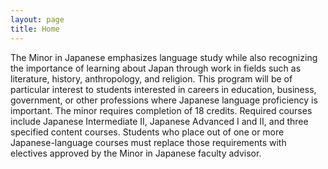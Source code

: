 ```yaml
---
layout: page
title: Home
---
```


The Minor in Japanese emphasizes language study while also recognizing the importance of learning about Japan through work in fields such as literature, history, anthropology, and religion. This program will be of particular interest to students interested in careers in education, business, government, or other professions where Japanese language proficiency is important. The minor requires completion of 18 credits.  Required courses include Japanese Intermediate II, Japanese Advanced I and II, and three specified content courses.  Students who place out of one or more Japanese-language courses must replace those requirements with electives approved by the Minor in Japanese faculty advisor.
